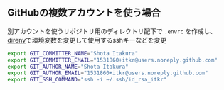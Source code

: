## GitHubの複数アカウントを使う場合

別アカウントを使うリポジトリ用のディレクトリ配下で `.envrc` を作成し、[direnv](https://github.com/direnv/direnv)で環境変数を変更して使用するsshキーなどを変更

```sh
export GIT_COMMITTER_NAME="Shota Itakura"
export GIT_COMMITTER_EMAIL="1531860+itkr@users.noreply.github.com"
export GIT_AUTHOR_NAME="Shota Itakura"
export GIT_AUTHOR_EMAIL="1531860+itkr@users.noreply.github.com"
export GIT_SSH_COMMAND="ssh -i ~/.ssh/id_rsa_itkr"
```
